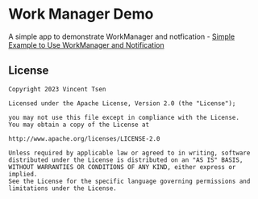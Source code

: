 # Work Manager Demo

A simple app to demonstrate WorkManager and notfication - [Simple Example to Use WorkManager and Notification](https://vtsen.hashnode.dev/simple-example-to-use-workmanager-and-notification)

## License
```
Copyright 2023 Vincent Tsen

Licensed under the Apache License, Version 2.0 (the "License");

you may not use this file except in compliance with the License.
You may obtain a copy of the License at

http://www.apache.org/licenses/LICENSE-2.0

Unless required by applicable law or agreed to in writing, software
distributed under the License is distributed on an "AS IS" BASIS,
WITHOUT WARRANTIES OR CONDITIONS OF ANY KIND, either express or implied.
See the License for the specific language governing permissions and
limitations under the License.
```
